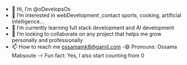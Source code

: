  - 👋 Hi, I’m @oDevelopsOs
 - 👀 I’m interested in webDevelopment ,contact sports, cooking, artificial intelligence...
 - 🌱 I’m currently learning full stack development and AI development 
 - 💞️ I’m looking to collaborate on any project that helps me grow personally and professionally
 - 📫 How to reach me ossamamk8@gamil.com 
 -😄 Pronouns: Ossama Mabsoute
 -⚡ Fun fact: Yes, I also start counting from 0

